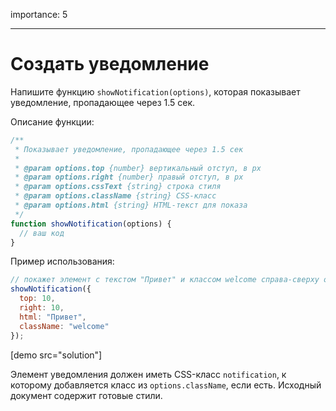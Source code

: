 importance: 5

---

# Создать уведомление

Напишите функцию `showNotification(options)`, которая показывает уведомление, пропадающее через 1.5 сек.

Описание функции:

```js
/**
 * Показывает уведомление, пропадающее через 1.5 сек
 *
 * @param options.top {number} вертикальный отступ, в px
 * @param options.right {number} правый отступ, в px
 * @param options.cssText {string} строка стиля
 * @param options.className {string} CSS-класс
 * @param options.html {string} HTML-текст для показа
 */
function showNotification(options) {
  // ваш код
}
```

Пример использования:

```js
// покажет элемент с текстом "Привет" и классом welcome справа-сверху окна
showNotification({
  top: 10,
  right: 10,
  html: "Привет",
  className: "welcome"
});
```

[demo src="solution"]

Элемент уведомления должен иметь CSS-класс `notification`, к которому добавляется класс из `options.className`, если есть. Исходный документ содержит готовые стили.

